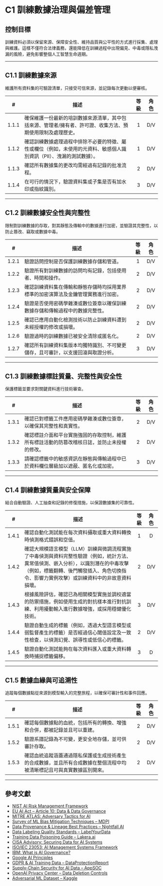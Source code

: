 # C1 訓練數據治理與偏差管理

## 控制目標

訓練資料必須以保留來源、保障安全性、維持品質與公平性的方式進行採集、處理與維護。這樣不僅符合法律義務，還能降低在訓練過程中出現偏見、中毒或隱私洩漏的風險，避免影響整個人工智慧生命週期。

---

## C1.1 訓練數據來源

維護所有資料集的可驗證清單，只接受可信來源，並記錄每次更動以便審核。

|   #   | 描述                                                           | 等級  | 角色  |
| :---: | ------------------------------------------------------------ | :-: | :-: |
| 1.1.1 | 確保維護一份最新的培訓數據來源清單，其中包括來源、管理者/擁有者、許可證、收集方法、預期使用限制及處理歷史。       |  1  | D/V |
| 1.1.2 | 確認訓練數據處理過程中排除不必要的特徵、屬性或欄位（例如，未使用的元資料、敏感個人識別資訊（PII）、洩漏的測試數據）。 |  1  | D/V |
| 1.1.3 | 確認所有數據集的更改均需經過有記錄的批准流程。                                      |  2  | D/V |
| 1.1.4 | 在可行的情況下，驗證資料集或子集是否有加水印或指紋識別。                                 |  3  | D/V |

---

## C1.2 訓練數據安全性與完整性

限制對訓練數據的存取，對其靜態及傳輸中的數據進行加密，並驗證其完整性，以防止篡改、竊取或數據中毒。

|   #   | 描述                                        | 等級  | 角色  |
| :---: | ----------------------------------------- | :-: | :-: |
| 1.2.1 | 驗證訪問控制是否保護訓練數據存儲和管道。                      |  1  | D/V |
| 1.2.2 | 驗證所有對訓練數據的訪問均有記錄，包括使用者、時間和操作。             |  2  | D/V |
| 1.2.3 | 確認訓練資料集在傳輸和靜態存儲時均採用業界標準的加密演算法及金鑰管理實務進行加密。 |  2  | D/V |
| 1.2.4 | 驗證是否使用密碼學雜湊或數位簽章以確保訓練數據存儲和傳輸過程中的數據完整性。    |  2  | D/V |
| 1.2.5 | 確認已應用自動化檢測技術以防止訓練資料遭到未經授權的修改或損壞。          |  2  | D/V |
| 1.2.6 | 驗證過時的訓練數據已被安全清除或匿名化。                      |  2  | D/V |
| 1.2.7 | 確認所有訓練資料集版本均獨特識別、不可變更儲存，且可審計，以支援回滾與取證分析。  |  3  | D/V |

---

## C1.3 訓練數據標註質量、完整性與安全性

保護標籤並要求對關鍵資料進行技術審查。

|   #   | 描述                                             | 等級  | 角色  |
| :---: | ---------------------------------------------- | :-: | :-: |
| 1.3.1 | 確認已對標籤工件應用密碼學雜湊或數位簽章，以確保其完整性和真實性。              |  2  | D/V |
| 1.3.2 | 確認標註介面和平台實施強固的存取控制，維護所有標註活動的防篡改稽核日誌，並防止未授權的修改。 |  2  | D/V |
| 1.3.3 | 請確認標籤中的敏感資訊在靜態與傳輸過程中已於資料欄位層級加以遮蔽、匿名化或加密。       |  3  | D/V |

---

## C1.4 訓練數據質量與安全保障

結合自動驗證、人工抽查和記錄的修復措施，以保證數據集的可靠性。

|   #   | 描述                                                                                                                | 等級  | 角色  |
| :---: | ----------------------------------------------------------------------------------------------------------------- | :-: | :-: |
| 1.4.1 | 確認自動化測試能在每次資料攝取或重大資料轉換時偵測格式錯誤和空值。                                                                                 |  1  |  D  |
| 1.4.2 | 確認大規模語言模型（LLM）訓練與微調流程實施了中毒偵測與資料完整性驗證（例如，統計方法、異常值偵測、嵌入分析），以識別潛在的中毒攻擊（例如，標籤翻轉、後門觸發插入、角色切換指令、影響力實例攻擊）或訓練資料中的非故意資料損壞。 |  2  | D/V |
| 1.4.3 | 根據風險評估，確認已為相關模型實施並調校適當的防禦措施，例如使用生成的對抗樣本進行對抗訓練、利用擾動輸入進行數據增強，或採用穩健優化技術。                                             |  3  | D/V |
| 1.4.4 | 驗證自動生成的標籤（例如，透過大型語言模型或弱監督產生的標籤）是否經過信心閾值設定及一致性檢查，以偵測幻覺、誤導性或低信心的標籤。                                                 |  2  | D/V |
| 1.4.5 | 驗證自動化測試能夠在每次資料匯入或重大資料轉換時捕捉標籤偏移。                                                                                   |  3  |  D  |

---

## C1.5 數據血緣與可追溯性

追蹤每個數據點從來源到模型輸入的完整旅程，以確保可審計性和事件回應。

|   #   | 描述                                                          | 等級  | 角色  |
| :---: | ----------------------------------------------------------- | :-: | :-: |
| 1.5.1 | 確認每個數據點的血統，包括所有的轉換、增強和合併，都被記錄並且可以重建。                        |  2  | D/V |
| 1.5.2 | 驗證系譜記錄為不可變，更安全地存儲，並可供審計存取。                                  |  2  | D/V |
| 1.5.3 | 確認血統追蹤涵蓋通過隱私保護或生成技術產生的合成數據，並且所有合成數據在整個流程中均被清晰標記且可與真實數據區別開來。 |  2  | D/V |

---

## 參考文獻

* [NIST AI Risk Management Framework](https://www.nist.gov/itl/ai-risk-management-framework)
* [EU AI Act – Article 10: Data & Data Governance](https://artificialintelligenceact.eu/article/10/)
* [MITRE ATLAS: Adversary Tactics for AI](https://atlas.mitre.org/)
* [Survey of ML Bias Mitigation Techniques – MDPI](https://www.mdpi.com/2673-6470/4/1/1)
* [Data Provenance & Lineage Best Practices – Nightfall AI](https://www.nightfall.ai/ai-security-101/data-provenance-and-lineage)
* [Data Labeling Quality Standards – LabelYourData](https://labelyourdata.com/articles/data-labeling-quality-and-how-to-measure-it)
* [Training Data Poisoning Guide – Lakera.ai](https://www.lakera.ai/blog/training-data-poisoning)
* [CISA Advisory: Securing Data for AI Systems](https://www.cisa.gov/news-events/cybersecurity-advisories/aa25-142a)
* [ISO/IEC 23053: AI Management Systems Framework](https://www.iso.org/sectors/it-technologies/ai)
* [IBM: What is AI Governance?](https://www.ibm.com/think/topics/ai-governance)
* [Google AI Principles](https://ai.google/principles/)
* [GDPR & AI Training Data – DataProtectionReport](https://www.dataprotectionreport.com/2024/08/recent-regulatory-developments-in-training-artificial-intelligence-ai-models-under-the-gdpr/)
* [Supply-Chain Security for AI Data – AppSOC](https://www.appsoc.com/blog/ai-is-the-new-frontier-of-supply-chain-security)
* [OpenAI Privacy Center – Data Deletion Controls](https://privacy.openai.com/policies?modal=take-control)
* [Adversarial ML Dataset – Kaggle](https://www.kaggle.com/datasets/cnrieiit/adversarial-machine-learning-dataset)

